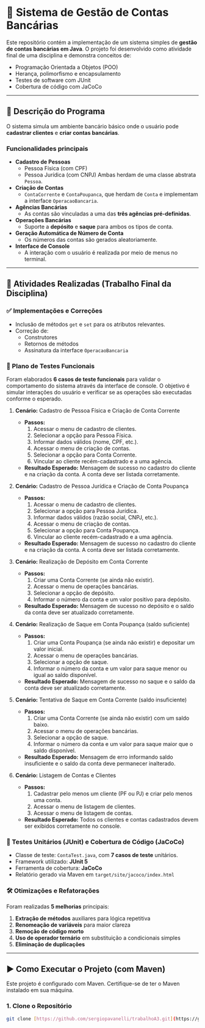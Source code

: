 # 🏦 Sistema de Gestão de Contas Bancárias

Este repositório contém a implementação de um sistema simples de **gestão de contas bancárias em Java**.
O projeto foi desenvolvido como atividade final de uma disciplina e demonstra conceitos de:

- Programação Orientada a Objetos (POO)
- Herança, polimorfismo e encapsulamento
- Testes de software com JUnit
- Cobertura de código com JaCoCo

---

## 📌 Descrição do Programa

O sistema simula um ambiente bancário básico onde o usuário pode **cadastrar clientes** e **criar contas bancárias**.

### Funcionalidades principais

-   **Cadastro de Pessoas**
    -   Pessoa Física (com CPF)
    -   Pessoa Jurídica (com CNPJ)
        Ambas herdam de uma classe abstrata `Pessoa`.
-   **Criação de Contas**
    -   `ContaCorrente` e `ContaPoupanca`, que herdam de `Conta` e implementam a interface `OperacaoBancaria`.
-   **Agências Bancárias**
    -   As contas são vinculadas a uma das **três agências pré-definidas**.
-   **Operações Bancárias**
    -   Suporte a **depósito** e **saque** para ambos os tipos de conta.
-   **Geração Automática de Número de Conta**
    -   Os números das contas são gerados aleatoriamente.
-   **Interface de Console**
    -   A interação com o usuário é realizada por meio de menus no terminal.

---

## 📘 Atividades Realizadas (Trabalho Final da Disciplina)

### ✅ Implementações e Correções

-   Inclusão de métodos `get` e `set` para os atributos relevantes.
-   Correção de:
    -   Construtores
    -   Retornos de métodos
    -   Assinatura da interface `OperacaoBancaria`

### 🧪 Plano de Testes Funcionais

Foram elaborados **6 casos de teste funcionais** para validar o comportamento do sistema através da interface de console. O objetivo é simular interações do usuário e verificar se as operações são executadas conforme o esperado.

1.  **Cenário:** Cadastro de Pessoa Física e Criação de Conta Corrente
    * **Passos:**
        1.  Acessar o menu de cadastro de clientes.
        2.  Selecionar a opção para Pessoa Física.
        3.  Informar dados válidos (nome, CPF, etc.).
        4.  Acessar o menu de criação de contas.
        5.  Selecionar a opção para Conta Corrente.
        6.  Vincular ao cliente recém-cadastrado e a uma agência.
    * **Resultado Esperado:** Mensagem de sucesso no cadastro do cliente e na criação da conta. A conta deve ser listada corretamente.

2.  **Cenário:** Cadastro de Pessoa Jurídica e Criação de Conta Poupança
    * **Passos:**
        1.  Acessar o menu de cadastro de clientes.
        2.  Selecionar a opção para Pessoa Jurídica.
        3.  Informar dados válidos (razão social, CNPJ, etc.).
        4.  Acessar o menu de criação de contas.
        5.  Selecionar a opção para Conta Poupança.
        6.  Vincular ao cliente recém-cadastrado e a uma agência.
    * **Resultado Esperado:** Mensagem de sucesso no cadastro do cliente e na criação da conta. A conta deve ser listada corretamente.

3.  **Cenário:** Realização de Depósito em Conta Corrente
    * **Passos:**
        1.  Criar uma Conta Corrente (se ainda não existir).
        2.  Acessar o menu de operações bancárias.
        3.  Selecionar a opção de depósito.
        4.  Informar o número da conta e um valor positivo para depósito.
    * **Resultado Esperado:** Mensagem de sucesso no depósito e o saldo da conta deve ser atualizado corretamente.

4.  **Cenário:** Realização de Saque em Conta Poupança (saldo suficiente)
    * **Passos:**
        1.  Criar uma Conta Poupança (se ainda não existir) e depositar um valor inicial.
        2.  Acessar o menu de operações bancárias.
        3.  Selecionar a opção de saque.
        4.  Informar o número da conta e um valor para saque menor ou igual ao saldo disponível.
    * **Resultado Esperado:** Mensagem de sucesso no saque e o saldo da conta deve ser atualizado corretamente.

5.  **Cenário:** Tentativa de Saque em Conta Corrente (saldo insuficiente)
    * **Passos:**
        1.  Criar uma Conta Corrente (se ainda não existir) com um saldo baixo.
        2.  Acessar o menu de operações bancárias.
        3.  Selecionar a opção de saque.
        4.  Informar o número da conta e um valor para saque maior que o saldo disponível.
    * **Resultado Esperado:** Mensagem de erro informando saldo insuficiente e o saldo da conta deve permanecer inalterado.

6.  **Cenário:** Listagem de Contas e Clientes
    * **Passos:**
        1.  Cadastrar pelo menos um cliente (PF ou PJ) e criar pelo menos uma conta.
        2.  Acessar o menu de listagem de clientes.
        3.  Acessar o menu de listagem de contas.
    * **Resultado Esperado:** Todos os clientes e contas cadastrados devem ser exibidos corretamente no console.

### 🧷 Testes Unitários (JUnit) e Cobertura de Código (JaCoCo)

-   Classe de teste: `ContaTest.java`, com **7 casos de teste** unitários.
-   Framework utilizado: **JUnit 5**
-   Ferramenta de cobertura: **JaCoCo**
-   Relatório gerado via Maven em `target/site/jacoco/index.html`

### 🛠️ Otimizações e Refatorações

Foram realizadas **5 melhorias** principais:
1.  **Extração de métodos** auxiliares para lógica repetitiva
2.  **Renomeação de variáveis** para maior clareza
3.  **Remoção de código morto**
4.  **Uso de operador ternário** em substituição a condicionais simples
5.  **Eliminação de duplicações**

---

## ▶️ Como Executar o Projeto (com Maven)

Este projeto é configurado com Maven. Certifique-se de ter o Maven instalado em sua máquina.

### 1. Clone o Repositório

```bash
git clone [https://github.com/sergiopavanelli/trabalhoA3.git](https://github.com/sergiopavanelli/trabalhoA3.git)